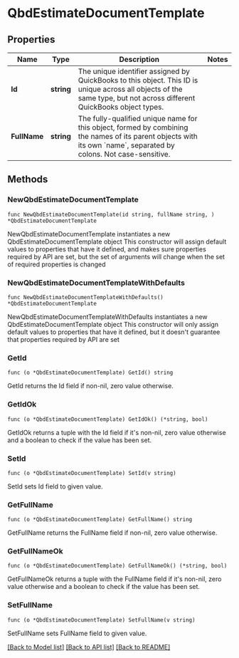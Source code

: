 # QbdEstimateDocumentTemplate

## Properties

Name | Type | Description | Notes
------------ | ------------- | ------------- | -------------
**Id** | **string** | The unique identifier assigned by QuickBooks to this object. This ID is unique across all objects of the same type, but not across different QuickBooks object types. | 
**FullName** | **string** | The fully-qualified unique name for this object, formed by combining the names of its parent objects with its own &#x60;name&#x60;, separated by colons. Not case-sensitive. | 

## Methods

### NewQbdEstimateDocumentTemplate

`func NewQbdEstimateDocumentTemplate(id string, fullName string, ) *QbdEstimateDocumentTemplate`

NewQbdEstimateDocumentTemplate instantiates a new QbdEstimateDocumentTemplate object
This constructor will assign default values to properties that have it defined,
and makes sure properties required by API are set, but the set of arguments
will change when the set of required properties is changed

### NewQbdEstimateDocumentTemplateWithDefaults

`func NewQbdEstimateDocumentTemplateWithDefaults() *QbdEstimateDocumentTemplate`

NewQbdEstimateDocumentTemplateWithDefaults instantiates a new QbdEstimateDocumentTemplate object
This constructor will only assign default values to properties that have it defined,
but it doesn't guarantee that properties required by API are set

### GetId

`func (o *QbdEstimateDocumentTemplate) GetId() string`

GetId returns the Id field if non-nil, zero value otherwise.

### GetIdOk

`func (o *QbdEstimateDocumentTemplate) GetIdOk() (*string, bool)`

GetIdOk returns a tuple with the Id field if it's non-nil, zero value otherwise
and a boolean to check if the value has been set.

### SetId

`func (o *QbdEstimateDocumentTemplate) SetId(v string)`

SetId sets Id field to given value.


### GetFullName

`func (o *QbdEstimateDocumentTemplate) GetFullName() string`

GetFullName returns the FullName field if non-nil, zero value otherwise.

### GetFullNameOk

`func (o *QbdEstimateDocumentTemplate) GetFullNameOk() (*string, bool)`

GetFullNameOk returns a tuple with the FullName field if it's non-nil, zero value otherwise
and a boolean to check if the value has been set.

### SetFullName

`func (o *QbdEstimateDocumentTemplate) SetFullName(v string)`

SetFullName sets FullName field to given value.



[[Back to Model list]](../README.md#documentation-for-models) [[Back to API list]](../README.md#documentation-for-api-endpoints) [[Back to README]](../README.md)


